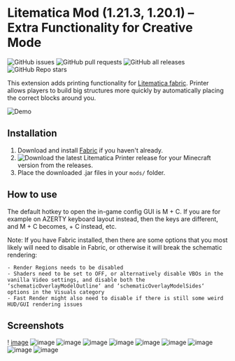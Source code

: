 # Litematica Mod (1.21.3, 1.20.1) – Extra Functionality for Creative Mode
![GitHub issues](https://img.shields.io/github/issues-raw/aleksilassila/litematica-printer)
![GitHub pull requests](https://img.shields.io/github/issues-pr-raw/aleksilassila/litematica-printer)
![GitHub all releases](https://img.shields.io/github/downloads/aleksilassila/litematica-printer/total)
![GitHub Repo stars](https://img.shields.io/github/stars/aleksilassila/litematica-printer)

This extension adds printing functionality for [Litematica fabric](https://github.com/maruohon/litematica). Printer
allows players to build big structures more quickly by automatically placing the correct blocks around you.

![Demo](printer_demo.gif)

## Installation 
1. Download and install [Fabric](https://fabricmc.net/use/installer/) if you haven't already.
2. ![Download]() the latest Litematica Printer release for your Minecraft version from the releases.
3. Place the downloaded .jar files in your `mods/` folder.

## How to use
The default hotkey to open the in-game config GUI is M + C. If you are for example on AZERTY keyboard layout instead, then the keys are different, and M + C becomes, + C instead, etc.

Note: If you have Fabric installed, then there are some options that you most likely will need to disable in Fabric, or otherwise it will break the schematic rendering:

    - Render Regions needs to be disabled
    - Shaders need to be set to OFF, or alternatively disable VBOs in the vanilla Video settings, and disable both the ‘schematicOverlayModelOutline‘ and ‘schematicOverlayModelSides‘ options in the Visuals category
    - Fast Render might also need to disable if there is still some weird HUD/GUI rendering issues
## Screenshots

! [image](https://imgur.com/a/JC19aQn)
![image]()
![image]()
![image]()
![image]()
![image]()
![image]()
![image]()
![image]()
![image]()
